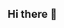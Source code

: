 ## Hi there 👋

<!--
**rodrigo-alonso/rodrigo-alonso** is a ✨ _special_ ✨ repository because its `README.md` (this file) appears on your GitHub profile.

[![Rodrigo's GitHub stats](https://github-readme-stats.vercel.app/api?username=rodrigo-alonso)](https://github.com/anuraghazra/github-readme-stats)

Here are some ideas to get you started:

- 🔭 I’m currently working on ...
- 🌱 I’m currently learning ...
- 👯 I’m looking to collaborate on ...
- 🤔 I’m looking for help with ...
- 💬 Ask me about ...
- 📫 How to reach me: ...
- 😄 Pronouns: ...
- ⚡ Fun fact: ...
-->
